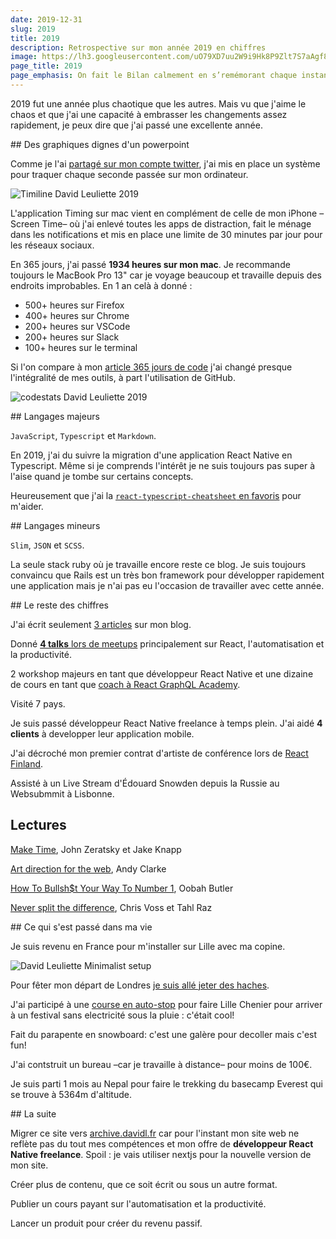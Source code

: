 ```yaml
---
date: 2019-12-31
slug: 2019
title: 2019
description: Retrospective sur mon année 2019 en chiffres
image: https://lh3.googleusercontent.com/uO79XD7uu2W9i9Hk8P9Zlt7S7aAgf81Y74anfTsz7RnOozs_GiQGD8ul4v6lRjG7hwzLWPadzoJ_qnszOaYft010c1djWDe8KVEOodaac-ProwUtE6Dq4Q0xrZR7HkxSyha4r1SeNc3423fTJioAJzNWwYAFd5oMEEc95LI49ww-D2QMF6tdqxyPywqpIHyRzk3yRPeMVsTrjJnLO_bRMxI-lkQwjYevH4DDR0gT7eC_5WluEK3E98lvNrrbuaGRg8uznajSOoqIJVrjb9iVWWR7IvwkvcoXEalm_WAomspzLCDRhG0ITjCR5mT1_Jgpc3eVbEhzukOGoB_-KGonUUFuxvmhpZKbxFhUfj6VkR1yb-xjOUPP7N2CkdJ43L28WF-2SDb1AeZR775teEvjMW5QnW3dctuPTAobTB11viQJv6D2lWDDE_Ccj1QMYtGsfr0lS2py66s3gRb3wy_7eCSGZ9WdndpKcNy-u-ccSLLG1U---gasWAAicGA5noizZO2SRB6Dj06rBJ391QwiMLCrwrXcarGvfl4y-gH96MkrR_Sgy2RGESus4Sp5g4-no3pNeHymlcAOaKOF-3hJMQWBkRbTpcTdOXx3siOZOPNLUiOPwtb1NZU60GomczIM9mRjthpKaPOpnd1M7akzILXfNi28PpXVcoY5FVfmCKWDHe-iOZTLt9lc=w1024-h512-no
page_title: 2019
page_emphasis: On fait le Bilan calmement en s’remémorant chaque instant
---
```


2019 fut une année plus chaotique que les autres. Mais vu que j'aime le chaos et  que j'ai une capacité à embrasser les changements assez rapidement, je peux dire que j'ai passé une excellente année.

## Des graphiques dignes d'un powerpoint

Comme je l'ai [partagé sur mon compte twitter](https://twitter.com/flexbox_/status/1208083754444566528), j'ai mis en place un système pour traquer chaque seconde passée sur mon ordinateur.

![Timiline David Leuliette 2019](blog/2019/timing.png?raw=true)

L'application Timing sur mac vient en complément de celle de mon iPhone –Screen Time– où j'ai enlevé toutes les apps de distraction, fait le ménage dans les notifications et mis en place une limite de 30 minutes par jour pour les réseaux sociaux.

En 365 jours, j'ai passé __1934 heures sur mon mac__. Je recommande toujours le MacBook Pro 13" car je voyage beaucoup et travaille depuis des endroits improbables.
En 1 an celà à donné :

- 500+ heures sur Firefox
- 400+ heures sur Chrome
- 200+ heures sur VSCode
- 200+ heures sur Slack
- 100+ heures sur le terminal

Si l'on compare à mon [article 365 jours de code](/blog/365-jours-de-code.html) j'ai changé presque l'intégralité de mes outils, à part l'utilisation de GitHub.

![codestats David Leuliette 2019](blog/2019/codestats.png?raw=true)

## Langages majeurs

`JavaScript`, `Typescript` et `Markdown`.

En 2019, j'ai du suivre la migration d'une application React Native en Typescript. Même si je comprends l'intérêt je ne suis toujours pas super à l'aise quand je tombe sur certains concepts.

Heureusement que j'ai la [`react-typescript-cheatsheet` en favoris](https://github.com/typescript-cheatsheets/react-typescript-cheatsheet) pour m'aider.


## Langages mineurs

`Slim`, `JSON` et `SCSS`.

La seule stack ruby où je travaille encore reste ce blog. Je suis toujours convaincu que Rails est un très bon framework pour développer rapidement une application mais je n'ai pas eu l'occasion de travailler avec cette année.

## Le reste des chiffres

J'ai écrit seulement [3 articles](/blog/) sur mon blog.

Donné [__4 talks__ lors de meetups](https://github.com/flexbox/talks) principalement sur React, l'automatisation et la productivité.

2 workshop majeurs en tant que développeur React Native et une dizaine de cours en tant que [coach à React GraphQL Academy](https://reactgraphql.academy/team/david-leuliette/).

Visité 7 pays.

Je suis passé développeur React Native freelance à temps plein. J'ai aidé __4 clients__ à developper leur application mobile.

J'ai décroché mon premier contrat d'artiste de conférence lors de [React Finland](https://react-finland.fi/blog/react-native-with-jamon--rick--and-ville-3bb1d0b73ff/).

Assisté à un Live Stream d'Édouard Snowden depuis la Russie au Websubmmit à Lisbonne.

## Lectures

[Make Time](https://amzn.to/39GaVb1), John Zeratsky et Jake Knapp

[Art direction for the web](https://stuffandnonsense.co.uk/artdirectionfortheweb/), Andy Clarke

[How To Bullsh$t Your Way To Number 1](https://amzn.to/2MXSZiG), Oobah Butler

[Never split the difference](https://amzn.to/2QJrytY), Chris Voss et Tahl Raz

## Ce qui s'est passé dans ma vie

Je suis revenu en France pour m'installer sur Lille avec ma copine.

![David Leuliette Minimalist setup](https://lh3.googleusercontent.com/LmZB6FUsI-mwCzhGIjSHSn4_FukZlMeIln20z8xZGYurR-1mGgtsw04jFKR6THGvFWyaG7HH5ADpjTFdoDgkhqhaiKgJEcI6cPhW2l1spO3y4cbcLm0ehil6BJJpbykyx6QAUrSRB0T48jYJ8eIwRS7FO8EMJofLO0cAjUTaqrg9UxoHlnLUaxC5KlkaIclwJBCD2efn5-vJCukvByeuPd9UeHjOp3LO8xFP9v1ZG63DvMxNHJTZDSTzshb703c4QVlWGWAArAdGh8LzTIU-74nnx0s42b0pYcjUT2UTPayZj8JTCtTpea5KQUqBtLRI0XHTO3vJCQGdDDxlkwbzuplXt36T8Xk_D0nhMS4XXbAhQg7RkBWO3TqNHTemJqFNc-PtHQl4zwSPHW7Z6QS1yPITQLvnXHcgSGKhwNkzhiOksFh1URf_rJ4pR2kZs1B0HaIespyd6rTuQVLT2riYk2VVmjcr4dkPTqSWMurdoBEDy0B4uUJvzV6tJ074Vkmg5RFBQK4vxuV2ErKDWF5_odmsopK37XgXtkLb0YgSMBrIfdvC-dK9GXbT6TWJrK3wIPiKtX01SnNPc6P2y1RwZuYXyZvKW2dQ8o2pyRweGHwBufIiIamHTeWDddL07fHhfxbB_DpBn2lK-fd_SDOZ9E14Wj_50_tsRJ4wUj57XtZYI3FVKb_48zNm=w1866-h1400-no)

Pour fêter mon départ de Londres [je suis allé jeter des haches](https://www.whistlepunks.com/).

J'ai participé à une [course en auto-stop](https://www.davaidavai.co/mad-jacques) pour faire Lille Chenier pour arriver à un festival sans electricité sous la pluie : c'était cool!

Fait du parapente en snowboard: c'est une galère pour decoller mais c'est fun!

J'ai contstruit un bureau –car je travaille à distance– pour moins de 100€.

Je suis parti 1 mois au Nepal pour faire le trekking du basecamp Everest qui se trouve à 5364m d'altitude.

## La suite

Migrer ce site vers [archive.davidl.fr](https://archive.davidl.fr) car pour l'instant mon site web ne reflète pas du tout mes compétences et mon offre de __développeur React Native freelance__. Spoil : je vais utiliser nextjs pour la nouvelle version de mon site.

Créer plus de contenu, que ce soit écrit ou sous un autre format.

Publier un cours payant sur l'automatisation et la productivité.

Lancer un produit pour créer du revenu passif.

